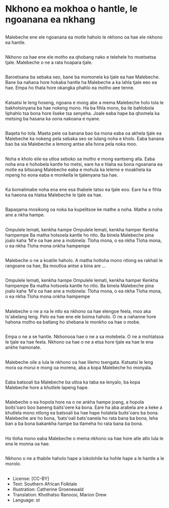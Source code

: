 # Nkhono ea mokhoa o hantle, le ngoanana ea nkhang

##
Malebeche ene ele ngoanana ea
motle haholo le nkhono oa hae ele
nkhono ea hantle.

##
Nkhono oa hae ene ele motho ea
qhobang nako e telehele ho
moetsetsa tjale. Malebeche o ne a
rata hoapara tjale.

##
Baroetsana ba sebaka seo, bane ba
momonela ka tjale ea hae
Malebeche.
Bane ba nahana hore hokaba hantle
ha Malebeche a ka lahla tjale eeo
ea hae.
Empa ho thata hore okangka phahlo
ea motho aee tenne.

##
Katsatsi le leng hoseng, ngoana e
mong abe a mema Malebeche holo
tola le bakhotsinyana ba hae
nokeng mono. Ha ba fihla mono, ba
ile bahlobola liphahlo tsa bona hore
liseke tsa senyeha.
Joale eaba hape ba qhomela ka
metsing ba hasana ka oona
nakoana e nyane.

##
Baqeta ho tola. Maeta pele oa
banana bao ba mona eaba oa
akhela tjale ea Malebeche ka
nokeng pela sebaka seo se lulang
noha e kholo. Eaba banana bao ba
sia Malebeche a lemong antse alla
hona pela noka moo.

##
Noha e kholo eile ea utloa seboko
sa motho e mong eantseng alla.
Eaba noha ena e hohobela kantle
ho metsi, eare ha e hlaha ea bona
ngoanana ea motle ea bitsoang
Malebeche eaba e mohula ka
leleme e moakhela ka mpeng ho
eona eaba e monkella le tjalenyana
tsa hae.

##
Ka bomalimabe noha ena ene esa
thabele tatso ea tjale eoo. Eare ha e
fihla ka haeona ea hlatsa
Malebeche le tjale ea hae.

##
Bapaqama mosikong oa noka ba
kupelitsoe ke mathe a noha. Mathe
a noha ane a nkha hampe.

##
Ompulele lemati, kenkha hampe
Ompulele lemati, kenkha hamper
Kenkha hampempe
Ba matha hotsoela kantle ho ntlo. Ba binela Malebeche pina joalo
kaha ‘M'e oa hae ane a mobinela:
Tloha mona, o ea nkha
Tloha mona, o ea nkha
Tloha mona onkha hampempe

##
Malebeche o ne a koatile haholo. A
matha hotloha mono ntlong ea
rakhali le rangoane oa hae, Ba
moutloa antse a bina are …

##
Ompulele lemati, kenkha hampe
Ompulele lemati, kenkha hamper
Kenkha hampempe
Ba matha hotsoela kantle ho ntlo. Ba binela Malebeche pina joalo
kaha ‘M'e oa hae ane a mobinela:
Tloha mona, o ea nkha
Tloha mona, o ea nkha
Tloha mona onkha hampempe

##
Malebeche o ne a na le ntlo ea
nkhono oa hae elengoe feela, moo
aka ts'abelang teng.
Pelo ea hae ene ele boima haholo.
O ne a nahanne hore hahona motho
ea batlang ho shebana le monkho
oa hae o mobe.

##
Empa o ne a se hantle. Nkhonooa
hae o ne a sa motebela. O ne a
mohlatsoa le tjale ea hae feela.
Nkhono oa hae o ne a etsa hore
tjale ea hae le ena ankhe
hamonate.

##
Malebeche oile a lula le nkhono oa
hae lilemo tsengata.
Katsatsi le leng mora oa morui e
mong oa morena, aba a kopa
Malebeche ho monyala.

##
Eaba batsoali ba Malebeche ba
utloa ka taba ea lenyalo, ba kopa
Malebeche hore a khutlele lapeng
hape.

##
Malebeche o ea hopola hore na o ne
ankha hampe joang, a hopola
boits'oaro boo baneng baits'oere ka
bona. Eare ha aba arabela are a
keke a khutlela mono ntlong ea
batsoali ba hae hape holatela
buits'oaro ba bona.
Malebeche are ho bona, ‘bats'oali
bats'oanela ho rata bana ba bona,
leha ban a ba bona bakankha
hampe ba tlameha ho rata bana ba
bona.

##
Ho tloha mono eaba Malebeche o
mema nkhono oa hae hore atle atlo
lula le ena le monna oa hae.

##
Nkhono o ne a thabile haholo hape a lokolohile ka hohle hape a le hantle a le morolo.

##
* License: [CC-BY]
* Text: Southern African Folktale
* Illustration: Catherine Groenewald
* Translation: Khothatso Ranoosi, Marion Drew
* Language: st
